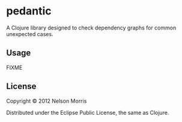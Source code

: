 
# pedantic

A Clojure library designed to check dependency graphs for common unexpected cases.

## Usage

FIXME

## License

Copyright © 2012 Nelson Morris

Distributed under the Eclipse Public License, the same as Clojure.
